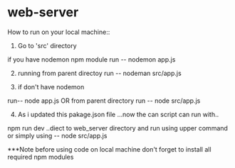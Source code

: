 # web-server
 
How to run on your local machine::

1. Go to 'src' directory

if you have nodemon npm module 
run -- nodemon app.js

2. running from parent directoy 
run -- nodeman src/app.js

3. if don't have nodemon

run-- node app.js
OR from parent directory
run -- node src/app.js

4. As i updated this pakage.json file ...now the can script can run with..

npm run dev
..diect to web_server directory
and run using upper command 
or simply using --   node src/app.js


***Note before using code on local machine don't forget to install all required npm modules